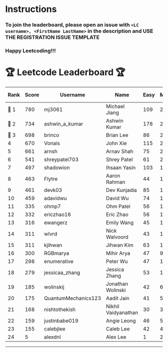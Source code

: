 # Instructions
### To join the leaderboard, please open an issue with `<LC username>, <FirstName LastName>` in the description and USE THE REGISTRATION ISSUE TEMPLATE
### Happy Leetcoding!!!


# 🏆 Leetcode Leaderboard 🏆

| Rank | Score | Username       | Name | Easy | Medium | Hard | Problems Solved |
|------|----------------|-----------------|-------------------|--------------|--------------|--------------|--------------|
| 🥇 1 | 780 | mj3061 | Michael Jiang | 109 | 271 | 43 | 423 |
| 🥈 2 | 734 | ashwin_a_kumar | Ashwin Kumar | 178 | 248 | 20 | 446 |
| 🥉 3 | 698 | brinco | Brian Lee | 86 | 255 | 34 | 375 |
| 4 | 670 | Vonais | John Xie | 115 | 228 | 33 | 376 |
| 5 | 661 | arnsh | Arnav Shah | 75 | 215 | 52 | 342 |
| 6 | 541 | shreypatel703 | Shrey Patel | 61 | 204 | 24 | 289 |
| 7 | 497 | shadowion | Ihsaan Yasin | 103 | 167 | 20 | 290 |
| 8 | 463 | Flytre | Aaron Rahman | 44 | 148 | 41 | 233 |
| 9 | 461 | devk03 | Dev Kunjadia | 85 | 173 | 10 | 268 |
| 10 | 459 | adavidwu | David Wu | 74 | 152 | 27 | 253 |
| 11 | 335 | ohmp7 | Ohm Patel | 56 | 123 | 11 | 190 |
| 12 | 332 | ericzhao16 | Eric Zhao | 56 | 123 | 10 | 189 |
| 13 | 316 | ewangerz | Emily Wang | 45 | 107 | 19 | 171 |
| 14 | 311 | wlvrd | Nick Walvoord | 43 | 122 | 8 | 173 |
| 15 | 311 | kjihwan | Jihwan Kim | 63 | 103 | 14 | 180 |
| 16 | 300 | RGBmarya | Mihir Arya | 47 | 98 | 19 | 164 |
| 17 | 298 | enumerative | Peter Wu | 47 | 106 | 13 | 166 |
| 18 | 279 | jessicaa_zhang | Jessica Zhang | 53 | 104 | 6 | 163 |
| 19 | 185 | wolinskij | Jonathan Wolinski | 42 | 67 | 3 | 112 |
| 20 | 175 | QuantumMechanics123 | Aadit Jain | 41 | 55 | 8 | 104 |
| 21 | 168 | nishtothekish | Nikhil Vaidyanathan | 30 | 36 | 22 | 88 |
| 22 | 159 | justinbabe019 | Angie Leong | 46 | 52 | 3 | 101 |
| 23 | 155 | calebjlee | Caleb Lee | 42 | 49 | 5 | 96 |
| 24 | 5 | alexdnl | Alex Lee | 1 | 2 | 0 | 3 |
---
